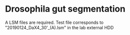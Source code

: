 # Drosophila gut segmentation


A LSM files are required. Test file corresponds to "20190124_DaX4_30'_(A).lsm" in the lab external HDD
